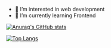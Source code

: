 
- 👀 I’m interested in web development
- 🌱 I’m currently learning Frontend 

<!---
hanfx/hanfx is a ✨ special ✨ repository because its `README.md` (this file) appears on your GitHub profile.
You can click the Preview link to take a look at your changes.
--->


[![Anurag's GitHub stats](https://github-readme-stats.vercel.app/api?username=hanfx&theme=swift&show_icons=true&count_private=true)](https://github.com/anuraghazra/github-readme-stats)

[![Top Langs](https://github-readme-stats.vercel.app/api/top-langs/?username=anuraghazra&layout=compact&theme=swift)](https://github.com/anuraghazra/github-readme-stats)
